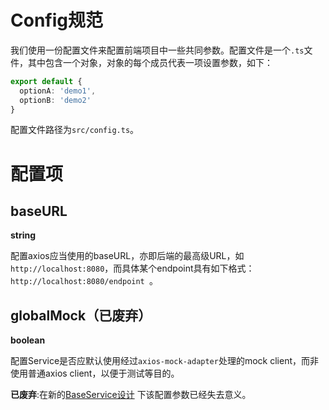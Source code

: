 # Config规范
我们使用一份配置文件来配置前端项目中一些共同参数。配置文件是一个`.ts`文件，其中包含一个对象，对象的每个成员代表一项设置参数，如下：
```typescript
export default {
  optionA: 'demo1',
  optionB: 'demo2'
}
```

配置文件路径为`src/config.ts`。
# 配置项
## baseURL
**string**

配置axios应当使用的baseURL，亦即后端的最高级URL，如`http://localhost:8080`，而具体某个endpoint具有如下格式：`http://localhost:8080/endpoint `。
## globalMock（已废弃）
**boolean**

配置Service是否应默认使用经过`axios-mock-adapter`处理的mock client，而非使用普通axios client，以便于测试等目的。

**已废弃**:在新的[BaseService设计](https://github.com/fourstring/url-shortener-frontend/blob/dev/docs/Tests.md#%E5%A6%82%E4%BD%95mock%E6%B5%8B%E8%AF%95service%E7%9A%84%E4%B8%8D%E5%90%8C%E9%80%BB%E8%BE%91) 下该配置参数已经失去意义。
